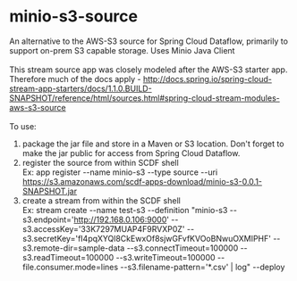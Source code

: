 # minio-s3-source
An alternative to the AWS-S3 source for Spring Cloud Dataflow, primarily to support on-prem S3 capable storage.  Uses Minio Java Client<br>
<br>
This stream source app was closely modeled after the AWS-S3 starter app.  Therefore much of the docs apply - http://docs.spring.io/spring-cloud-stream-app-starters/docs/1.1.0.BUILD-SNAPSHOT/reference/html/sources.html#spring-cloud-stream-modules-aws-s3-source <br>
<br>
To use:<br>
1. package the jar file and store in a Maven or S3 location.  Don't forget to make the jar public for access from Spring Cloud Dataflow.<br>
2. register the source from within SCDF shell<br>
  Ex: app register --name minio-s3 --type source --uri https://s3.amazonaws.com/scdf-apps-download/minio-s3-0.0.1-SNAPSHOT.jar<br>
3. create a stream from within the SCDF shell<br>
  Ex: stream create --name test-s3 --definition "minio-s3 --s3.endpoint='http://192.168.0.106:9000' --s3.accessKey='33K7297MUAP4F9RVXP0Z' --s3.secretKey='fI4pqXYQl8CkEwxOf8sjwGFvfKVOoBNwuOXMIPHF' --s3.remote-dir=sample-data --s3.connectTimeout=100000 --s3.readTimeout=100000 --s3.writeTimeout=100000 --file.consumer.mode=lines --s3.filename-pattern='*.csv' | log" --deploy<br>
  
